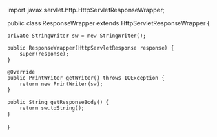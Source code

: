 import javax.servlet.http.HttpServletResponseWrapper;

public class ResponseWrapper extends HttpServletResponseWrapper {

    private StringWriter sw = new StringWriter();

    public ResponseWrapper(HttpServletResponse response) {
        super(response);
    }

    @Override
    public PrintWriter getWriter() throws IOException {
        return new PrintWriter(sw);
    }

    public String getResponseBody() {
        return sw.toString();
    }
}
